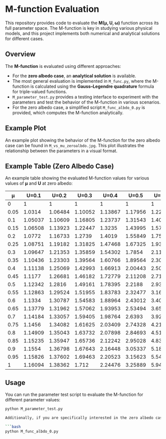 # M-function Evaluation

This repository provides code to evaluate the **M(μ, U, ω)** function across its full parameter space. The M-function is key in studying various physical models, and this project implements both numerical and analytical solutions for different cases.

## Overview

The **M-function** is evaluated using different approaches:
- For the **zero albedo case**, an **analytical solution** is available.
- The most general evaluation is implemented in `M_func.py`, where the M-function is calculated using the **Gauss–Legendre quadrature** formula for triple-valued functions.
- `M_parameter_test.py` provides a testing interface to experiment with the parameters and test the behavior of the M-function in various scenarios.
- For the zero albedo case, a simplified script `M_func_albdo_0.py` is provided, which computes the M-function analytically.

## Example Plot

An example plot showing the behavior of the M-function for the zero albedo case can be found in `M_vs_mu_zeroalbdo.jpg`. This plot illustrates the relationship between the parameters in a visual format.

## Example Table (Zero Albedo Case)

An example table showing the evaluated M-function values for various values of **μ** and **U** at zero albedo:

| μ     | U=0.1   | U=0.2   | U=0.3   | U=0.4   | U=0.5   | U=0.6   | U=0.7    |
|-------|---------|---------|---------|---------|---------|---------|----------|
| 0     | 1       | 1       | 1       | 1       | 1       | 1       | 1        |
| 0.05  | 1.0314  | 1.06484 | 1.10052 | 1.13867 | 1.17956 | 1.2235  | 1.27084  |
| 0.1   | 1.05037 | 1.10609 | 1.16805 | 1.23737 | 1.31543 | 1.404   | 1.50536  |
| 0.15  | 1.06508 | 1.13923 | 1.22447 | 1.3235  | 1.43995 | 1.57888 | 1.74747  |
| 0.2   | 1.0772  | 1.16733 | 1.2739  | 1.4019  | 1.55849 | 1.75445 | 2.00679  |
| 0.25  | 1.08751 | 1.19182 | 1.31825 | 1.47468 | 1.67325 | 1.93361 | 2.28992  |
| 0.3   | 1.09647 | 1.21353 | 1.35859 | 1.54302 | 1.7854  | 2.11811 | 2.60323  |
| 0.35  | 1.10436 | 1.23303 | 1.39564 | 1.60766 | 1.89564 | 2.3093  | 2.9539   |
| 0.4   | 1.11138 | 1.25069 | 1.42993 | 1.66913 | 2.00443 | 2.50832 | 3.35061  |
| 0.45  | 1.1177  | 1.26681 | 1.46182 | 1.72779 | 2.11208 | 2.7162  | 3.80438  |
| 0.5   | 1.12342 | 1.2816  | 1.49161 | 1.78395 | 2.2188  | 2.93399 | 4.32954  |
| 0.55  | 1.12863 | 1.29524 | 1.51955 | 1.83783 | 2.32477 | 3.16276 | 4.94537  |
| 0.6   | 1.1334  | 1.30787 | 1.54583 | 1.88964 | 2.43012 | 3.40364 | 5.67848  |
| 0.65  | 1.13779 | 1.31962 | 1.57062 | 1.93953 | 2.53494 | 3.65785 | 6.56676  |
| 0.7   | 1.14184 | 1.33057 | 1.59405 | 1.98764 | 2.6393  | 3.92672 | 7.66619  |
| 0.75  | 1.1456  | 1.34082 | 1.61625 | 2.03409 | 2.74328 | 4.21173 | 9.06312  |
| 0.8   | 1.14909 | 1.35043 | 1.63732 | 2.07898 | 2.84693 | 4.51453 | 10.8982  |
| 0.85  | 1.15235 | 1.35947 | 1.65736 | 2.12242 | 2.95028 | 4.83696 | 13.4171  |
| 0.9   | 1.1554  | 1.36798 | 1.67643 | 2.16448 | 3.05337 | 5.18112 | 17.0911  |
| 0.95  | 1.15826 | 1.37602 | 1.69463 | 2.20523 | 3.15623 | 5.54938 | 22.9532  |
| 1     | 1.16094 | 1.38362 | 1.712   | 2.24476 | 3.25889 | 5.94448 | 33.7907  |

## Usage

You can run the parameter test script to evaluate the M-function for different parameter values:

```bash
python M_parameter_test.py

Additionally, if you are specifically interested in the zero albedo case, you can use the simplified analytical version:

```bash
python M_func_albdo_0.py
